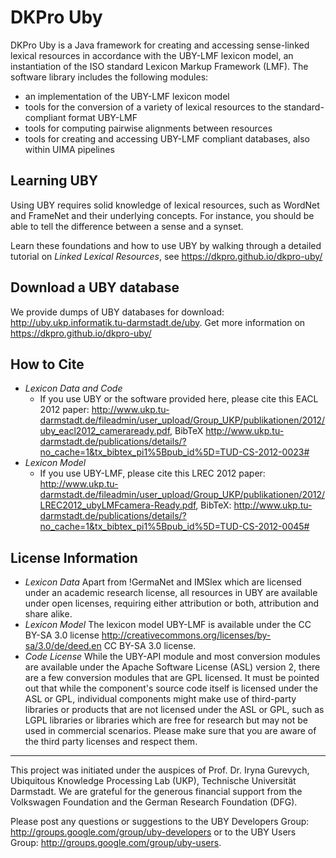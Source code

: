 # DKPro Uby
DKPro Uby is a Java framework for creating and accessing sense-linked lexical resources in accordance with the UBY-LMF lexicon model, an instantiation of the ISO standard Lexicon Markup Framework (LMF). The software library includes the following modules:

  * an implementation of the UBY-LMF lexicon model
  * tools for the conversion of a variety of lexical resources to the standard-compliant format UBY-LMF
  * tools for computing pairwise alignments between resources
  * tools for creating and accessing UBY-LMF compliant databases, also within UIMA pipelines

## Learning UBY
Using UBY requires solid knowledge of lexical resources, such as WordNet and FrameNet and their underlying concepts. 
For instance, you should be able to tell the difference between a sense and a synset. 

Learn these foundations and how to use UBY by walking through a detailed tutorial on *Linked Lexical Resources*, see https://dkpro.github.io/dkpro-uby/


## Download a UBY database
We provide dumps of UBY databases for download: http://uby.ukp.informatik.tu-darmstadt.de/uby. 
Get more information on https://dkpro.github.io/dkpro-uby/

## How to Cite
 * *Lexicon Data and Code* 
   * If you use UBY or the software provided here, please cite this EACL 2012 paper: http://www.ukp.tu-darmstadt.de/fileadmin/user_upload/Group_UKP/publikationen/2012/uby_eacl2012_cameraready.pdf, BibTeX http://www.ukp.tu-darmstadt.de/publications/details/?no_cache=1&tx_bibtex_pi1%5Bpub_id%5D=TUD-CS-2012-0023#  
 * *Lexicon Model* 
   * If you use UBY-LMF, please cite this LREC 2012 paper: http://www.ukp.tu-darmstadt.de/fileadmin/user_upload/Group_UKP/publikationen/2012/LREC2012_ubyLMFcamera-Ready.pdf, BibTeX: http://www.ukp.tu-darmstadt.de/publications/details/?no_cache=1&tx_bibtex_pi1%5Bpub_id%5D=TUD-CS-2012-0045#

## License Information
 * *Lexicon Data* Apart from !GermaNet and IMSlex which are licensed under an academic research license, all resources in UBY are available under open licenses, requiring either attribution or both, attribution and share alike.
 * *Lexicon Model* The lexicon model UBY-LMF is available under the CC BY-SA 3.0 license http://creativecommons.org/licenses/by-sa/3.0/de/deed.en CC BY-SA 3.0 license.
 * *Code License* While the UBY-API module and most conversion modules are available under the Apache Software License (ASL) version 2, there are a few conversion modules that are GPL licensed. It must be pointed out that while the component's source code itself is licensed under the ASL or GPL, individual components might make use of third-party libraries or products that are not licensed under the ASL or GPL, such as LGPL libraries or libraries which are free for research but may not be used in commercial scenarios. Please make sure that you are aware of the third party licenses and respect them. 


----
This project was initiated under the auspices of Prof. Dr. Iryna Gurevych, Ubiquitous Knowledge Processing Lab (UKP), Technische Universität Darmstadt.
We are grateful for the generous financial support from the Volkswagen Foundation and the German Research Foundation (DFG).

Please post any questions or suggestions to the UBY Developers Group: http://groups.google.com/group/uby-developers or to the UBY Users Group: http://groups.google.com/group/uby-users.
